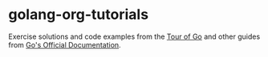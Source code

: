 # golang-org-tutorials

Exercise solutions and code examples from the [Tour of Go](https://tour.golang.org/list) and other guides from [Go's Official Documentation](https://golang.org/doc/).
